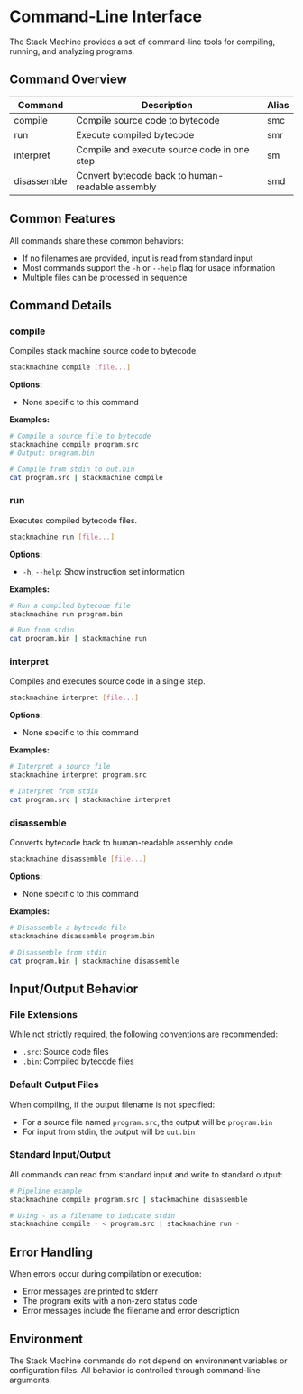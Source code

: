 # Command-Line Interface

The Stack Machine provides a set of command-line tools for compiling, running, and analyzing programs.

## Command Overview

| Command     | Description                                         | Alias |
|-------------|-----------------------------------------------------|-------|
| compile     | Compile source code to bytecode                     | smc   |
| run         | Execute compiled bytecode                           | smr   |
| interpret   | Compile and execute source code in one step         | sm    |
| disassemble | Convert bytecode back to human-readable assembly    | smd   |

## Common Features

All commands share these common behaviors:

- If no filenames are provided, input is read from standard input
- Most commands support the `-h` or `--help` flag for usage information
- Multiple files can be processed in sequence

## Command Details

### compile

Compiles stack machine source code to bytecode.

```bash
stackmachine compile [file...]
```

**Options:**
- None specific to this command

**Examples:**
```bash
# Compile a source file to bytecode
stackmachine compile program.src
# Output: program.bin

# Compile from stdin to out.bin
cat program.src | stackmachine compile
```

### run

Executes compiled bytecode files.

```bash
stackmachine run [file...]
```

**Options:**
- `-h`, `--help`: Show instruction set information

**Examples:**
```bash
# Run a compiled bytecode file
stackmachine run program.bin

# Run from stdin
cat program.bin | stackmachine run
```

### interpret

Compiles and executes source code in a single step.

```bash
stackmachine interpret [file...]
```

**Options:**
- None specific to this command

**Examples:**
```bash
# Interpret a source file
stackmachine interpret program.src

# Interpret from stdin
cat program.src | stackmachine interpret
```

### disassemble

Converts bytecode back to human-readable assembly code.

```bash
stackmachine disassemble [file...]
```

**Options:**
- None specific to this command

**Examples:**
```bash
# Disassemble a bytecode file
stackmachine disassemble program.bin

# Disassemble from stdin
cat program.bin | stackmachine disassemble
```

## Input/Output Behavior

### File Extensions

While not strictly required, the following conventions are recommended:

- `.src`: Source code files
- `.bin`: Compiled bytecode files

### Default Output Files

When compiling, if the output filename is not specified:

- For a source file named `program.src`, the output will be `program.bin`
- For input from stdin, the output will be `out.bin`

### Standard Input/Output

All commands can read from standard input and write to standard output:

```bash
# Pipeline example
stackmachine compile program.src | stackmachine disassemble

# Using - as a filename to indicate stdin
stackmachine compile - < program.src | stackmachine run -
```

## Error Handling

When errors occur during compilation or execution:

- Error messages are printed to stderr
- The program exits with a non-zero status code
- Error messages include the filename and error description

## Environment

The Stack Machine commands do not depend on environment variables or configuration files. All behavior is controlled through command-line arguments. 